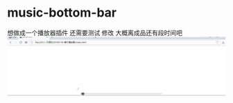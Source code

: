 # music-bottom-bar
想做成一个播放器插件
还需要测试 修改 大概离成品还有段时间吧
![image](https://github.com/1036875207/music-bottom-bar/blob/master/images/e37831d9-b6ac-4ddc-8045-0a917088c148.gif)
